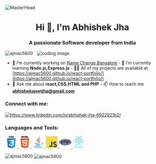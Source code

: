 ![MasterHead](https://media.licdn.com/dms/image/v2/D4D12AQG2-3Vm_jyYIw/article-cover_image-shrink_600_2000/article-cover_image-shrink_600_2000/0/1693753179836?e=2147483647&v=beta&t=YNByNLRgZrd3cpOQd80X-F9SX2wzCgEhwSOkVpBHkpY)




<h1 align="center">Hi 👋, I'm Abhishek Jha</h1>
<h3 align="center">A passionate Software developer from India</h3>
<img
  align="right"
  width="400"
  src="https://camo.githubusercontent.com/4d9f5ecceb711eec6e2018f38a5677dc657c9738d4a65ba3b928c41c0a45b439/68747470733a2f2f6d69726f2e6d656469756d2e636f6d2f6d61782f313336302f302a37513379765349765f7430696f4a2d5a2e676966"
  alt="coding image"
/>
<p align="left">
  <img
    src="https://komarev.com/ghpvc/?username=ajmac5600&label=Profile%20views&color=0e75b6&style=flat"
    alt="ajmac5600"
  />
</p>

- 🔭 I’m currently working on [Name Change
Bangalore](http://namechangebanglore.com/) - 🌱 I’m currently learning
**Node.js,Express.js** - 👨‍💻 All of my projects are available at
[https://ajmac5600.github.io/react-portfolio/](https://ajmac5600.github.io/react-portfolio/)
- 💬 Ask me about **react,CSS,HTML and PHP** - 📫 How to reach me
**abhishekajeetjha@gmail.com**

<h3 align="left">Connect with me:</h3>
<p align="left">
  <a
    href="https://linkedin.com/in/https://www.linkedin.com/in/abhishek-jha-6922921b2/"
    target="blank"
    ><img
      align="center"
      src="https://raw.githubusercontent.com/rahuldkjain/github-profile-readme-generator/master/src/images/icons/Social/linked-in-alt.svg"
      alt="https://www.linkedin.com/in/abhishek-jha-6922921b2/"
      height="30"
      width="40"
  /></a>
</p>

<h3 align="left">Languages and Tools:</h3>
<p align="left">
  <a href="https://www.w3schools.com/css/" target="_blank" rel="noreferrer">
    <img
      src="https://raw.githubusercontent.com/devicons/devicon/master/icons/css3/css3-original-wordmark.svg"
      alt="css3"
      width="40"
      height="40"
    />
  </a>
  <a href="https://www.w3.org/html/" target="_blank" rel="noreferrer">
    <img
      src="https://raw.githubusercontent.com/devicons/devicon/master/icons/html5/html5-original-wordmark.svg"
      alt="html5"
      width="40"
      height="40"
    />
  </a>
  <a href="https://www.java.com" target="_blank" rel="noreferrer">
    <img
      src="https://raw.githubusercontent.com/devicons/devicon/master/icons/java/java-original.svg"
      alt="java"
      width="40"
      height="40"
    />
  </a>
  <a
    href="https://developer.mozilla.org/en-US/docs/Web/JavaScript"
    target="_blank"
    rel="noreferrer"
  >
    <img
      src="https://raw.githubusercontent.com/devicons/devicon/master/icons/javascript/javascript-original.svg"
      alt="javascript"
      width="40"
      height="40"
    />
  </a>
  <a href="https://www.php.net" target="_blank" rel="noreferrer">
    <img
      src="https://raw.githubusercontent.com/devicons/devicon/master/icons/php/php-original.svg"
      alt="php"
      width="40"
      height="40"
    />
  </a>
  <a href="https://reactjs.org/" target="_blank" rel="noreferrer">
    <img
      src="https://raw.githubusercontent.com/devicons/devicon/master/icons/react/react-original-wordmark.svg"
      alt="react"
      width="40"
      height="40"
    />
  </a>
</p>

<p>
  <img
    align="left"
    src="https://github-readme-stats.vercel.app/api/top-langs?username=ajmac5600&show_icons=true&locale=en&layout=compact"
    alt="ajmac5600"
  />
</p>

<p>
  &nbsp;<img
    align="center"
    src="https://github-readme-stats.vercel.app/api?username=ajmac5600&show_icons=true&locale=en"
    alt="ajmac5600"
  />
</p>
